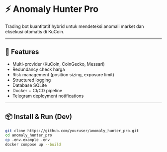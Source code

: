 # ⚡ Anomaly Hunter Pro
Trading bot kuantitatif hybrid untuk mendeteksi anomali market dan eksekusi otomatis di KuCoin.

---

## 🚀 Features
- Multi-provider (KuCoin, CoinGecko, Messari)
- Redundancy check harga
- Risk management (position sizing, exposure limit)
- Structured logging
- Database SQLite
- Docker + CI/CD pipeline
- Telegram deployment notifications

---

## 📦 Install & Run (Dev)
```bash
git clone https://github.com/youruser/anomaly_hunter_pro.git
cd anomaly_hunter_pro
cp .env.example .env
docker compose up --build
